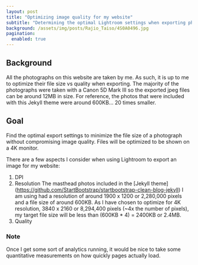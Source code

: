 ```yaml
---
layout: post
title: "Optimizing image quality for my website"
subtitle: "Determining the optimal Lightroom settings when exporting photographs for my website"
background: /assets/img/posts/Rajio_Taiso/4S0A0496.jpg
pagination: 
  enabled: true
---
```

## Background

All the photographs on this website are taken by me. As such, it is up to me to optimize their file size vs quality when exporting. The majority of the photographs were taken with a Canon 5D Mark III so the exported jpeg files can be around 12MB in size. For reference, the photos that were included with this Jekyll theme were around 600KB... 20 times smaller. 

## Goal

Find the optimal export settings to minimize the file size of a photograph without compromising image quality. Files will be optimized to be shown on a 4K monitor.


There are a few aspects I consider when using Lightroom to export an image for my website:
1. DPI
2. Resolution
    The masthead photos included in the [Jekyll theme] (https://github.com/StartBootstrap/startbootstrap-clean-blog-jekyll) I am using had a resolution of around 1900 x 1200 or 2,280,000 pixels and a file size of around 600KB. As I have chosen to optimize for 4K resolution, 3840 x 2160 or 8,294,400 pixels (~4x the number of pixels), my target file size will be less than (600KB * 4) =  2400KB or 2.4MB.
3. Quality  
  
### Note
Once I get some sort of analytics running, it would be nice to take some quantitative measurements on how quickly pages actually load.

